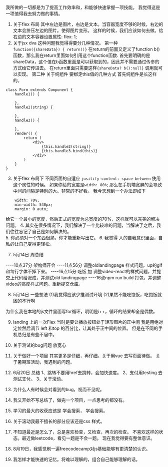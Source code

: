 我所做的一切都是为了提高工作效率和，和能够快速掌握一项技能。
我觉得这是一项值得我去努力做的事情。
1. 关于flex 布局 
其中左边是图片，右边是文本。当容器宽度不够的时候，右边的文本会挤压左边的图片。使得图片变形。
这样的时候，我们应该如何去做。给右边的文本容器设置属性: flex: 1;
2. 关于jsx dva
这种问题我觉得得要分几种情况。
第一种
`function({shareData}) { return()}`  在return的前面又定义了function b()函数，那么我在return里面如何引用这个function函数.
首先要明确的是shareData，这个值在b函数里面是可以获取到的，因此并不需要通过传参的方式给它传进去。
在return里面只需要这样`{shareData? b():null}` 调用就可以实现。
第二种
关于纯组件
要绑定this值的几种方式
首先纯组件是长这样的。
```
class Form extends Component {
	handle1() {

	},
	handle2(string) {

	},
	handle3() {

	},
	render() {
		return (
			<div>
				{this.handle2(string)}
				{this.handle3.bind(this)}
			</div>
		)
	}
}
```
3. 关于flex 布局下
不同页面的自适应
`jusitify-content: space-between` 使用这个属性的时候。
如果你给的宽度是`width: 80%`; 那么在手机端宽屏的会导致中间的间隔是特别的大。非常的不好看。
我今天想到一个办法即如下
```
    width: 70%;
	min-width: 540px;
	margin: 0 auto;
```
给它一个最小的宽度，然后正式的宽度为总宽度的70%，这样就可以完美的解决问题。
4. 其实在很多情况下，我们解决了一个比较难的问题，当解决了之后，我们往往忘记了自己是如何解决的。\
5. 你必须对一个东西很熟，你才能重新写出它。
6. 我觉得 人的自我意识里面，自私的让自己变得更轻松。

7. 5月14日 周总结

----10点37分 架构师开会
----11点56分 调整oldlandingpage 样式问题，up的gif 和每行字体不掉下来。
----16点15分 吃饭 加 调整video-react的样式问题，并提交上代码给张成，并测试old landingpage
----16点npm run build 打包，并调整video的高度样式问题。重新提交仓库。

8. 5月14日 一些想法
 (1)我觉得应该少推测试环境
 (2)果然不能吃饱饭，吃饱饭就困的不行啊

为什么我在本地的js文件里面写for循环，明明是i++，循环的结果却全是偶数。

9. landing 上的一次Flex
当时是要让播放按钮处于矩形图片的正中间
我是用绝对定位然后调节 left 和top 的百分比，让其处于正中间的位置。
但是在不同的手机总归是有些不居中。

10. 关于测试的bug问题
放宽心
11. 关于做好一个项目
其实更多是仔细，再仔细。关于用vue 去写页面待做。
关于暑期班活动，我遇到的问题。
12. 6月20日 总结
1、跳转不要用href去跳转，会加快速度。
2、支付用testing 去测试支付。
3、关于滚动。
13. 为什么人有时候会对看到的bug，视而不见呢。
14. 我又开始不写总结了，做完一个项目，一点思考的都没有。
15. 学习的最大的收获应该是  学会搜索， 学会搜索。
16. 关于滚动我最不擅长的部分应该还是css 样式。
17. 不知道最近是怎么了，总是喜欢检查，又检查，再次的检查。
不喜欢这样的状态。最近做leetcode，看见一题是不会一题。
现在我觉得要有整体意识。
18. 8月19日，我感觉刷一遍freecodecamp对js基础能够有更清楚的认识。
19. 我怎样才能快速的记忆。将难以理解的，组合自己能够理解的话。








